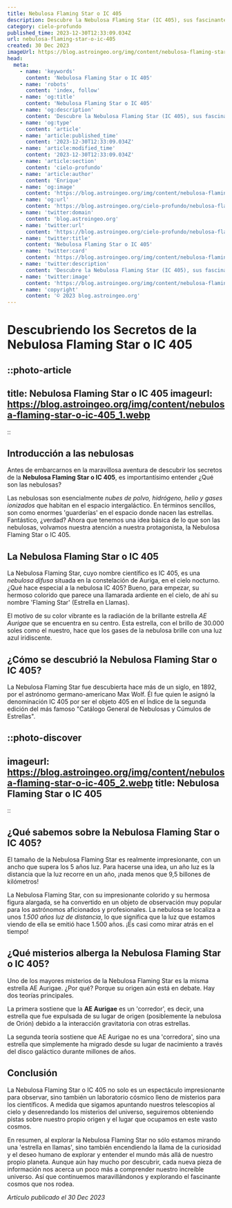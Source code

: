 ```yaml
---
title: Nebulosa Flaming Star o IC 405
description: Descubre la Nebulosa Flaming Star (IC 405), sus fascinantes características astronómicas y secretos cósmicos mejorados por SEO. Aprende, asómbrate y explora!
category: cielo-profundo
published_time: 2023-12-30T12:33:09.034Z
url: nebulosa-flaming-star-o-ic-405
created: 30 Dec 2023
imageUrl: https://blog.astroingeo.org/img/content/nebulosa-flaming-star-o-ic-405_3.webp
head:
  meta:
    - name: 'keywords'
      content: 'Nebulosa Flaming Star o IC 405'
    - name: 'robots'
      content: 'index, follow'
    - name: 'og:title'
      content: 'Nebulosa Flaming Star o IC 405'
    - name: 'og:description'
      content: 'Descubre la Nebulosa Flaming Star (IC 405), sus fascinantes características astronómicas y secretos cósmicos mejorados por SEO. Aprende, asómbrate y explora!'
    - name: 'og:type'
      content: 'article'
    - name: 'article:published_time'
      content: '2023-12-30T12:33:09.034Z'
    - name: 'article:modified_time'
      content: '2023-12-30T12:33:09.034Z'
    - name: 'article:section'
      content: 'cielo-profundo'
    - name: 'article:author'
      content: 'Enrique'
    - name: 'og:image'
      content: 'https://blog.astroingeo.org/img/content/nebulosa-flaming-star-o-ic-405_3.webp'
    - name: 'og:url'
      content: 'https://blog.astroingeo.org/cielo-profundo/nebulosa-flaming-star-o-ic-405'
    - name: 'twitter:domain'
      content: 'blog.astroingeo.org'
    - name: 'twitter:url'
      content: 'https://blog.astroingeo.org/cielo-profundo/nebulosa-flaming-star-o-ic-405'
    - name: 'twitter:title'
      content: 'Nebulosa Flaming Star o IC 405'
    - name: 'twitter:card'
      content: 'https://blog.astroingeo.org/img/content/nebulosa-flaming-star-o-ic-405_3.webp'
    - name: 'twitter:description'
      content: 'Descubre la Nebulosa Flaming Star (IC 405), sus fascinantes características astronómicas y secretos cósmicos mejorados por SEO. Aprende, asómbrate y explora!'
    - name: 'twitter:image'
      content: 'https://blog.astroingeo.org/img/content/nebulosa-flaming-star-o-ic-405_3.webp'
    - name: 'copyright'
      content: '© 2023 blog.astroingeo.org'
---
```

# Descubriendo los Secretos de la Nebulosa Flaming Star o IC 405 

::photo-article
---
title: Nebulosa Flaming Star o IC 405
imageurl: https://blog.astroingeo.org/img/content/nebulosa-flaming-star-o-ic-405_1.webp
---
::

## Introducción a las nebulosas 

Antes de embarcarnos en la maravillosa aventura de descubrir los secretos de la **Nebulosa Flaming Star o IC 405**, es importantísimo entender ¿Qué son las nebulosas?

Las nebulosas son esencialmente *nubes de polvo, hidrógeno, helio y gases ionizados* que habitan en el espacio intergaláctico. En términos sencillos, son como enormes 'guarderías' en el espacio donde nacen las estrellas. Fantástico, ¿verdad? Ahora que tenemos una idea básica de lo que son las nebulosas, volvamos nuestra atención a nuestra protagonista, la Nebulosa Flaming Star o IC 405.

## La Nebulosa Flaming Star o IC 405

La Nebulosa Flaming Star, cuyo nombre científico es IC 405, es una *nebulosa difusa* situada en la constelación de Auriga, en el cielo nocturno. ¿Qué hace especial a la nebulosa IC 405? Bueno, para empezar, su hermoso colorido que parece una llamarada ardiente en el cielo, de ahí su nombre 'Flaming Star' (Estrella en Llamas).

El motivo de su color vibrante es la radiación de la brillante estrella *AE Aurigae* que se encuentra en su centro. Esta estrella, con el brillo de 30.000 soles como el nuestro, hace que los gases de la nebulosa brille con una luz azul iridiscente.

## ¿Cómo se descubrió la Nebulosa Flaming Star o IC 405?

La Nebulosa Flaming Star fue descubierta hace más de un siglo, en 1892, por el astrónomo germano-americano Max Wolf. Él fue quien le asignó la denominación IC 405 por ser el objeto 405 en el Índice de la segunda edición del más famoso "Catálogo General de Nebulosas y Cúmulos de Estrellas". 


::photo-discover
---
imageurl: https://blog.astroingeo.org/img/content/nebulosa-flaming-star-o-ic-405_2.webp
title: Nebulosa Flaming Star o IC 405
---
::

## ¿Qué sabemos sobre la Nebulosa Flaming Star o IC 405?

El tamaño de la Nebulosa Flaming Star es realmente impresionante, con un ancho que supera los 5 años luz. Para hacerse una idea, un año luz es la distancia que la luz recorre en un año, ¡nada menos que 9,5 billones de kilómetros!

La Nebulosa Flaming Star, con su impresionante colorido y su hermosa figura alargada, se ha convertido en un objeto de observación muy popular para los astrónomos aficionados y profesionales. La nebulosa se localiza a unos *1.500 años luz de distancia*, lo que significa que la luz que estamos viendo de ella se emitió hace 1.500 años. ¡Es casi como mirar atrás en el tiempo!

## ¿Qué misterios alberga la Nebulosa Flaming Star o IC 405?

Uno de los mayores misterios de la Nebulosa Flaming Star es la misma estrella AE Aurigae. ¿Por qué? Porque su origen aún está en debate. Hay dos teorías principales.

La primera sostiene que la **AE Aurigae** es un 'corredor', es decir, una estrella que fue expulsada de su lugar de origen (posiblemente la nebulosa de Orión) debido a la interacción gravitatoria con otras estrellas. 

La segunda teoría sostiene que AE Aurigae no es una 'corredora', sino una estrella que simplemente ha migrado desde su lugar de nacimiento a través del disco galáctico durante millones de años.

## Conclusión

La Nebulosa Flaming Star o IC 405 no solo es un espectáculo impresionante para observar, sino también un laboratorio cósmico lleno de misterios para los científicos. A medida que sigamos apuntando nuestros telescopios al cielo y desenredando los misterios del universo, seguiremos obteniendo pistas sobre nuestro propio origen y el lugar que ocupamos en este vasto cosmos. 

En resumen, al explorar la Nebulosa Flaming Star no sólo estamos mirando una 'estrella en llamas', sino también encendiendo la llama de la curiosidad y el deseo humano de explorar y entender el mundo más allá de nuestro propio planeta. Aunque aún hay mucho por descubrir, cada nueva pieza de información nos acerca un poco más a comprender nuestro increíble universo. Así que continuemos maravillándonos y explorando el fascinante cosmos que nos rodea.


_Artículo publicado el 30 Dec 2023_